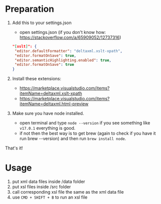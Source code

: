 # Preparation

1. Add this to your settings.json

   - open settings.json (if you don't know how: https://stackoverflow.com/a/65909052/12737316)

   ```json
   "[xslt]": {
    "editor.defaultFormatter": "deltaxml.xslt-xpath",
    "editor.formatOnSave": true,
    "editor.semanticHighlighting.enabled": true,
    "editor.formatOnSave": true
   }
   ```

2. Install these extensions:

   - https://marketplace.visualstudio.com/items?itemName=deltaxml.xslt-xpath
   - https://marketplace.visualstudio.com/items?itemName=deltaxml.html-preview

3. Make sure you have node installed.
   - open terminal and type `node --version` if you see something like `v17.0.1` everything is good.
   - if not then the best way is to get brew (again to check if you have it run brew --version) and then run `brew install node`.

That's it!

# Usage

1. put xml data files inside /data folder
2. put xsl files inside /src folder
3. call corresponding xsl file the same as the xml data file
4. use `CMD + SHIFT + B` to run an xsl file
